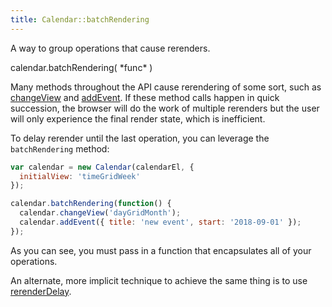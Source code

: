 ```yaml
---
title: Calendar::batchRendering
---
```


A way to group operations that cause rerenders.

<div class='spec' markdown='1'>
calendar.batchRendering( *func* )
</div>

Many methods throughout the API cause rerendering of some sort, such as [changeView](Calendar-changeView) and [addEvent](Calendar-addEvent). If these method calls happen in quick succession, the browser will do the work of multiple rerenders but the user will only experience the final render state, which is inefficient.

To delay rerender until the last operation, you can leverage the `batchRendering` method:

```js
var calendar = new Calendar(calendarEl, {
  initialView: 'timeGridWeek'
});

calendar.batchRendering(function() {
  calendar.changeView('dayGridMonth');
  calendar.addEvent({ title: 'new event', start: '2018-09-01' });
});
```

As you can see, you must pass in a function that encapsulates all of your operations.

An alternate, more implicit technique to achieve the same thing is to use [rerenderDelay](rerenderDelay).
